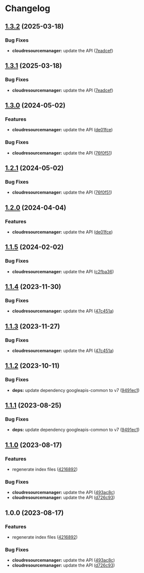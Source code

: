 # Changelog

## [1.3.2](https://github.com/googleapis/google-api-nodejs-client/compare/cloudresourcemanager-v1.3.1...cloudresourcemanager-v1.3.2) (2025-03-18)


### Bug Fixes

* **cloudresourcemanager:** update the API ([7eadcef](https://github.com/googleapis/google-api-nodejs-client/commit/7eadcefa0391c419609e263d5237c708b56668b5))

## [1.3.1](https://github.com/googleapis/google-api-nodejs-client/compare/cloudresourcemanager-v1.3.0...cloudresourcemanager-v1.3.1) (2025-03-18)


### Bug Fixes

* **cloudresourcemanager:** update the API ([7eadcef](https://github.com/googleapis/google-api-nodejs-client/commit/7eadcefa0391c419609e263d5237c708b56668b5))

## [1.3.0](https://github.com/googleapis/google-api-nodejs-client/compare/cloudresourcemanager-v1.2.1...cloudresourcemanager-v1.3.0) (2024-05-02)


### Features

* **cloudresourcemanager:** update the API ([de01fce](https://github.com/googleapis/google-api-nodejs-client/commit/de01fce516bea73d0f2417cd1fd433dff0357a33))


### Bug Fixes

* **cloudresourcemanager:** update the API ([76f0f51](https://github.com/googleapis/google-api-nodejs-client/commit/76f0f511f97312e3aa7a41f14befa836ce44df55))

## [1.2.1](https://github.com/googleapis/google-api-nodejs-client/compare/cloudresourcemanager-v1.2.0...cloudresourcemanager-v1.2.1) (2024-05-02)


### Bug Fixes

* **cloudresourcemanager:** update the API ([76f0f51](https://github.com/googleapis/google-api-nodejs-client/commit/76f0f511f97312e3aa7a41f14befa836ce44df55))

## [1.2.0](https://github.com/googleapis/google-api-nodejs-client/compare/cloudresourcemanager-v1.1.5...cloudresourcemanager-v1.2.0) (2024-04-04)


### Features

* **cloudresourcemanager:** update the API ([de01fce](https://github.com/googleapis/google-api-nodejs-client/commit/de01fce516bea73d0f2417cd1fd433dff0357a33))

## [1.1.5](https://github.com/googleapis/google-api-nodejs-client/compare/cloudresourcemanager-v1.1.4...cloudresourcemanager-v1.1.5) (2024-02-02)


### Bug Fixes

* **cloudresourcemanager:** update the API ([c2fba36](https://github.com/googleapis/google-api-nodejs-client/commit/c2fba36af030024aacc315ec3815efa67bce9486))

## [1.1.4](https://github.com/googleapis/google-api-nodejs-client/compare/cloudresourcemanager-v1.1.3...cloudresourcemanager-v1.1.4) (2023-11-30)


### Bug Fixes

* **cloudresourcemanager:** update the API ([47c451a](https://github.com/googleapis/google-api-nodejs-client/commit/47c451af937d886c26ffcf1895a7d2ebc416e116))

## [1.1.3](https://github.com/googleapis/google-api-nodejs-client/compare/cloudresourcemanager-v1.1.2...cloudresourcemanager-v1.1.3) (2023-11-27)


### Bug Fixes

* **cloudresourcemanager:** update the API ([47c451a](https://github.com/googleapis/google-api-nodejs-client/commit/47c451af937d886c26ffcf1895a7d2ebc416e116))

## [1.1.2](https://github.com/googleapis/google-api-nodejs-client/compare/cloudresourcemanager-v1.1.1...cloudresourcemanager-v1.1.2) (2023-10-11)


### Bug Fixes

* **deps:** update dependency googleapis-common to v7 ([9491ec1](https://github.com/googleapis/google-api-nodejs-client/commit/9491ec1cdc3c413e7d73edcfcd59cf5c28a7c855))

## [1.1.1](https://github.com/googleapis/google-api-nodejs-client/compare/cloudresourcemanager-v1.1.0...cloudresourcemanager-v1.1.1) (2023-08-25)


### Bug Fixes

* **deps:** update dependency googleapis-common to v7 ([9491ec1](https://github.com/googleapis/google-api-nodejs-client/commit/9491ec1cdc3c413e7d73edcfcd59cf5c28a7c855))

## [1.1.0](https://github.com/googleapis/google-api-nodejs-client/compare/cloudresourcemanager-v1.0.0...cloudresourcemanager-v1.1.0) (2023-08-17)


### Features

* regenerate index files ([4216892](https://github.com/googleapis/google-api-nodejs-client/commit/42168925208e087c952d1fc8267847731d05ae9f))


### Bug Fixes

* **cloudresourcemanager:** update the API ([493ac8c](https://github.com/googleapis/google-api-nodejs-client/commit/493ac8ce90305e1dcb639d24765293aa6b4867c1))
* **cloudresourcemanager:** update the API ([d726c93](https://github.com/googleapis/google-api-nodejs-client/commit/d726c9376f19d6ea45bff10a1da4da0b6bd3007f))

## 1.0.0 (2023-08-17)


### Features

* regenerate index files ([4216892](https://github.com/googleapis/google-api-nodejs-client/commit/42168925208e087c952d1fc8267847731d05ae9f))


### Bug Fixes

* **cloudresourcemanager:** update the API ([493ac8c](https://github.com/googleapis/google-api-nodejs-client/commit/493ac8ce90305e1dcb639d24765293aa6b4867c1))
* **cloudresourcemanager:** update the API ([d726c93](https://github.com/googleapis/google-api-nodejs-client/commit/d726c9376f19d6ea45bff10a1da4da0b6bd3007f))
